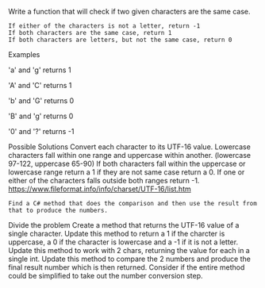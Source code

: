 ﻿Write a function that will check if two given characters are the same case.

    If either of the characters is not a letter, return -1
    If both characters are the same case, return 1
    If both characters are letters, but not the same case, return 0

Examples

'a' and 'g' returns 1

'A' and 'C' returns 1

'b' and 'G' returns 0

'B' and 'g' returns 0

'0' and '?' returns -1

Possible Solutions
    Convert each character to its UTF-16 value. Lowercase characters fall within one range and uppercase within another. (lowercase 97-122, uppercase 65-90)
    If both characters fall within the uppercase or lowercase range return a 1 if they are not same case return a 0. 
    If one or either of the characters falls outside both ranges return -1. 
    https://www.fileformat.info/info/charset/UTF-16/list.htm

    Find a C# method that does the comparison and then use the result from that to produce the numbers. 


Divide the problem
    Create a method that returns the UTF-16 value of a single character.
    Update this method to return a 1 if the charcter is uppercase, a 0 if the character is lowercase and a -1 if it is not a letter. 
    Update this method to work with 2 chars, returning the value for each in a single int.
    Update this method to compare the 2 numbers and produce the final result number which is then returned. 
    Consider if the entire method could be simplified to take out the number conversion step.


